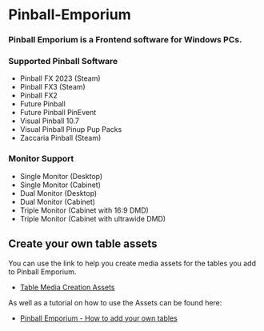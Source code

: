 # Pinball-Emporium
### Pinball Emporium is a Frontend software for Windows PCs.
### Supported Pinball Software
+ Pinball FX 2023 (Steam)
+ Pinball FX3 (Steam)
+ Pinball FX2
+ Future Pinball
+ Future Pinball PinEvent
+ Visual Pinball 10.7
+ Visual Pinball Pinup Pup Packs
+ Zaccaria Pinball (Steam)

### Monitor Support
+ Single Monitor (Desktop)
+ Single Monitor (Cabinet)
+ Dual Monitor (Desktop)
+ Dual Monitor (Cabinet)
+ Triple Monitor (Cabinet with 16:9 DMD)
+ Triple Monitor (Cabinet with ultrawide DMD)

## Create your own table assets
You can use the link to help you create media assets for the tables you add to Pinball Emporium.
+ [Table Media Creation Assets](https://github.com/natemac/Pinball-Emporium-Table-Media-Assets)

As well as a tutorial on how to use the Assets can be found here:
+ [Pinball Emporium - How to add your own tables](https://youtu.be/fw3G0ErqdzA)

